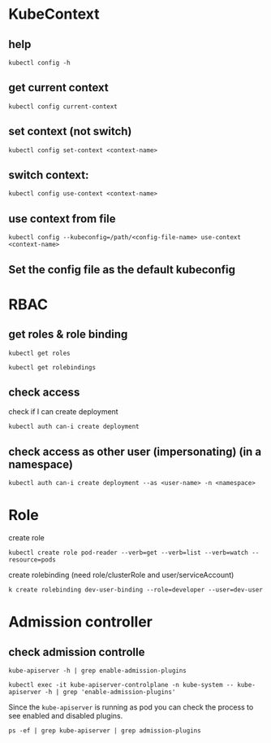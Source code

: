 # KubeContext

## help

`kubectl config -h`

## get current context

`kubectl config current-context`

## set context (not switch)

`kubectl config set-context <context-name>`

## switch context:

`kubectl config use-context <context-name>`

## use context from file

`kubectl config --kubeconfig=/path/<config-file-name> use-context <context-name>`

## Set the config file as the default kubeconfig

# RBAC

## get roles & role binding

`kubectl get roles`

`kubectl get rolebindings`

## check access

check if I can create deployment

`kubectl auth can-i create deployment`

## check access as other user (impersonating) (in a namespace)

`kubectl auth can-i create deployment --as <user-name> -n <namespace>`

# Role

create role

`kubectl create role pod-reader --verb=get --verb=list --verb=watch --resource=pods`

create rolebinding (need role/clusterRole and user/serviceAccount)

`k create rolebinding dev-user-binding --role=developer --user=dev-user`

# Admission controller

## check admission controlle

`kube-apiserver -h | grep enable-admission-plugins`

`kubectl exec -it kube-apiserver-controlplane -n kube-system -- kube-apiserver -h | grep 'enable-admission-plugins'`

Since the `kube-apiserver` is running as pod you can check the process to see enabled and disabled plugins.

`ps -ef | grep kube-apiserver | grep admission-plugins`
